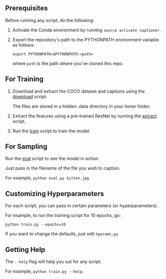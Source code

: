 ## Prerequisites

Before running any script, do the following:

1. Activate the Conda environment by running `source activate captioner`.

2. Export the repository's path to the PYTHONPATH environment variable as follows:

   `export PYTHONPATH=$PYTHONPATH:<path>`

   where `path` is the path where you've cloned this repo.



## For Training

1. Download and extract the COCO dataset and captions using the [download](download.py) script.

   The files are stored in a hidden .data directory in your _home_ folder.

2. Extract the features using a pre-trained ResNet by running the [extract](extract.py) script.

3. Run the [train](train.py) script to train the model.



## For Sampling

Run the [eval](eval.py) script to see the model in action.

Just pass in the filename of the file you wish to caption.

For example, `python eval.py kitten.jpg`



## Customizing Hyperparameters

For each script, you can pass in certain parameters (or hyperparameters).

For example, to run the training script for 10 epochs, go:

`python train.py --epochs=10`

If you want to change the defaults, just edit `hparams.py`



## Getting Help

The `--help` flag will help you out for any script.

For example, `python train.py --help`.